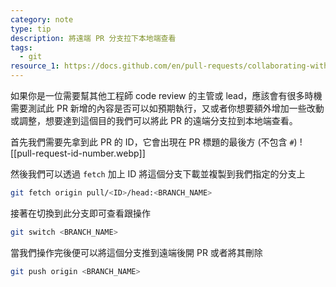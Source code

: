 ```yaml
---
category: note
type: tip
description: 將遠端 PR 分支拉下本地端查看
tags:
  - git
resource_1: https://docs.github.com/en/pull-requests/collaborating-with-pull-requests/reviewing-changes-in-pull-requests/checking-out-pull-requests-locally
---
```

如果你是一位需要幫其他工程師 code review 的主管或 lead，應該會有很多時機需要測試此 PR 新增的內容是否可以如預期執行，又或者你想要額外增加一些改動或調整，想要達到這個目的我們可以將此 PR 的遠端分支拉到本地端查看。

首先我們需要先拿到此 PR 的 ID，它會出現在 PR 標題的最後方 (不包含 `#`)
![[pull-request-id-number.webp]]

然後我們可以透過 `fetch` 加上 ID 將這個分支下載並複製到我們指定的分支上
```zsh
git fetch origin pull/<ID>/head:<BRANCH_NAME>
```

接著在切換到此分支即可查看跟操作
```zsh
git switch <BRANCH_NAME>
```

當我們操作完後便可以將這個分支推到遠端後開 PR 或者將其刪除
```zsh
git push origin <BRANCH_NAME>
```